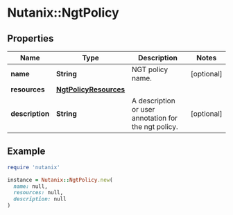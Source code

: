 # Nutanix::NgtPolicy

## Properties

| Name | Type | Description | Notes |
| ---- | ---- | ----------- | ----- |
| **name** | **String** | NGT policy name. | [optional] |
| **resources** | [**NgtPolicyResources**](NgtPolicyResources.md) |  |  |
| **description** | **String** | A description or user annotation for the ngt policy. | [optional] |

## Example

```ruby
require 'nutanix'

instance = Nutanix::NgtPolicy.new(
  name: null,
  resources: null,
  description: null
)
```

